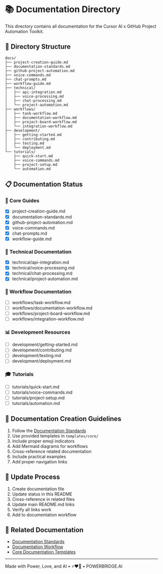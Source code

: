 # 📚 Documentation Directory

This directory contains all documentation for the Cursor AI x GitHub Project Automation Toolkit.

## 📁 Directory Structure

```
docs/
├── project-creation-guide.md
├── documentation-standards.md
├── github-project-automation.md
├── voice-commands.md
├── chat-prompts.md
├── workflow-guide.md
├── technical/
│   ├── api-integration.md
│   ├── voice-processing.md
│   ├── chat-processing.md
│   └── project-automation.md
├── workflows/
│   ├── task-workflow.md
│   ├── documentation-workflow.md
│   ├── project-board-workflow.md
│   └── integration-workflow.md
├── development/
│   ├── getting-started.md
│   ├── contributing.md
│   ├── testing.md
│   └── deployment.md
└── tutorials/
    ├── quick-start.md
    ├── voice-commands.md
    ├── project-setup.md
    └── automation.md
```

## 📋 Documentation Status

### 🎯 Core Guides
- [x] project-creation-guide.md
- [x] documentation-standards.md
- [x] github-project-automation.md
- [x] voice-commands.md
- [x] chat-prompts.md
- [x] workflow-guide.md

### 🔧 Technical Documentation
- [x] technical/api-integration.md
- [x] technical/voice-processing.md
- [x] technical/chat-processing.md
- [x] technical/project-automation.md

### 🔄 Workflow Documentation
- [ ] workflows/task-workflow.md
- [ ] workflows/documentation-workflow.md
- [ ] workflows/project-board-workflow.md
- [ ] workflows/integration-workflow.md

### 📊 Development Resources
- [ ] development/getting-started.md
- [ ] development/contributing.md
- [ ] development/testing.md
- [ ] development/deployment.md

### 🎓 Tutorials
- [ ] tutorials/quick-start.md
- [ ] tutorials/voice-commands.md
- [ ] tutorials/project-setup.md
- [ ] tutorials/automation.md

## 📝 Documentation Creation Guidelines

1. Follow the [Documentation Standards](documentation-standards.md)
2. Use provided templates in `templates/core/`
3. Include proper emoji indicators
4. Add Mermaid diagrams for workflows
5. Cross-reference related documentation
6. Include practical examples
7. Add proper navigation links

## 🔄 Update Process

1. Create documentation file
2. Update status in this README
3. Cross-reference in related files
4. Update main README.md links
5. Verify all links work
6. Add to documentation workflow

## 🔗 Related Documentation
- [Documentation Standards](documentation-standards.md)
- [Documentation Workflow](workflows/documentation-workflow.md)
- [Core Documentation Templates](../templates/core/README.md)

---

Made with Power, Love, and AI •  ⚡️❤️🤖 •  POWERBRIDGE.AI 